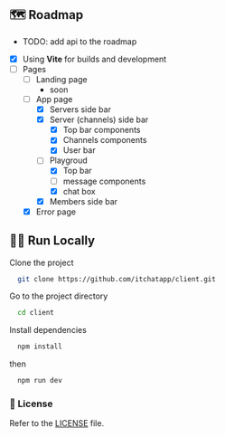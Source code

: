 ## 🗺 Roadmap

- TODO: add api to the roadmap
- [x] Using **Vite** for builds and development
- [ ] Pages
  - [ ] Landing page
    - soon
  - [ ] App page
    - [x] Servers side bar
    - [X] Server (channels) side bar
      - [x] Top bar components
      - [x] Channels components
      - [x] User bar
    - [ ] Playgroud 
      - [X] Top bar
      - [ ] message components
      - [X] chat box
    - [X] Members side bar
  - [X] Error page

## 🏃‍♀️ Run Locally

Clone the project

```bash
  git clone https://github.com/itchatapp/client.git
```

Go to the project directory

```bash
  cd client
```

Install dependencies

```bash
  npm install
```

then

```bash
  npm run dev
```

### 📝 License

Refer to the [LICENSE](LICENSE) file.
